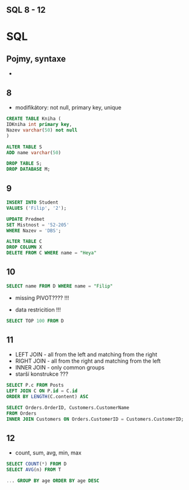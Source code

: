 ## SQL 8 - 12

# SQL
## Pojmy, syntaxe
* 


## 8 
* modifikátory: not null, primary key, unique
```sql
CREATE TABLE Kniha (
IDKniha int primary key,
Nazev varchar(50) not null
)
```

```sql
ALTER TABLE S
ADD name varchar(50)

DROP TABLE S;
DROP DATABASE M;
```

## 9

```sql
INSERT INTO Student
VALUES ('Filip', '2');
```

```sql
UPDATE Predmet 
SET Mistnost = '52-205'
WHERE Nazev = 'DBS';
```

```sql
ALTER TABLE C 
DROP COLUMN X
DELETE FROM C WHERE name = "Heya"
```


## 10

```sql
SELECT name FROM D WHERE name = "Filip"
```
* missing PIVOT????  !!!

* data restricition !!!
```sql
SELECT TOP 100 FROM D
```




## 11
* LEFT JOIN - all from the left and matching from the right
* RIGHT JOIN - all from the right and matching from the left
* INNER JOIN - only common groups
* starší konstrukce ???

```sql
SELECT P.c FROM Posts 
LEFT JOIN C ON P.id = C.id 
ORDER BY LENGTH(C.content) ASC
```

```sql
SELECT Orders.OrderID, Customers.CustomerName
FROM Orders
INNER JOIN Customers ON Orders.CustomerID = Customers.CustomerID;
```

## 12
* count, sum, avg, min, max
```sql
SELECT COUNT(*) FROM D 
SELECT AVG(n) FROM T 
```

```sql
... GROUP BY age ORDER BY age DESC
```



